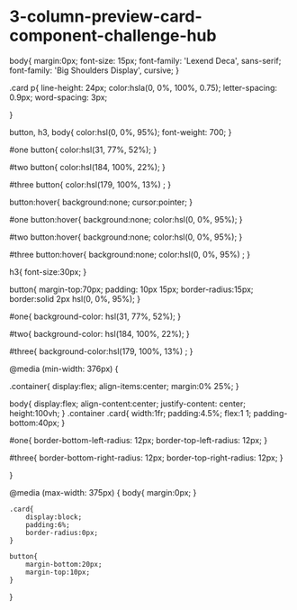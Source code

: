 # 3-column-preview-card-component-challenge-hub

body{
    margin:0px;
    font-size: 15px;
    font-family: 'Lexend Deca', sans-serif;
    font-family: 'Big Shoulders Display', cursive;
}






.card p{
    line-height: 24px;
    color:hsla(0, 0%, 100%, 0.75);
    letter-spacing: 0.9px;
    word-spacing: 3px;

}

button, h3, body{
    color:hsl(0, 0%, 95%);
    font-weight: 700;
}

#one button{
    color:hsl(31, 77%, 52%);
}

#two button{
    color:hsl(184, 100%, 22%);
}

#three button{
    color:hsl(179, 100%, 13%) ;
}


button:hover{
    background:none;
    cursor:pointer;
}

#one button:hover{
    background:none;
    color:hsl(0, 0%, 95%);
}

#two button:hover{
    background:none;
    color:hsl(0, 0%, 95%);
}

#three button:hover{
    background:none;
    color:hsl(0, 0%, 95%) ;
}

h3{
    font-size:30px;
}

button{
    margin-top:70px;
    padding: 10px 15px;
    border-radius:15px;
    border:solid 2px hsl(0, 0%, 95%);
}

#one{
    background-color: hsl(31, 77%, 52%);
}

#two{
    background-color: hsl(184, 100%, 22%);
}

#three{
    background-color:hsl(179, 100%, 13%) ;
}



@media (min-width: 376px)
{

.container{
    display:flex;
    align-items:center;
    margin:0% 25%;
}

body{
    display:flex;
    align-content:center;
    justify-content: center;
    height:100vh;
}
.container .card{
    width:1fr;
    padding:4.5%;
    flex:1 1;
    padding-bottom:40px;
}

#one{
    border-bottom-left-radius: 12px;
    border-top-left-radius: 12px;
}

#three{
    border-bottom-right-radius: 12px;
    border-top-right-radius: 12px;
}


}



@media (max-width: 375px)
{
    body{
        margin:0px;
    }

    .card{
        display:block;
        padding:6%;
        border-radius:0px;
    }

    button{
        margin-bottom:20px;
        margin-top:10px;
    }



}
